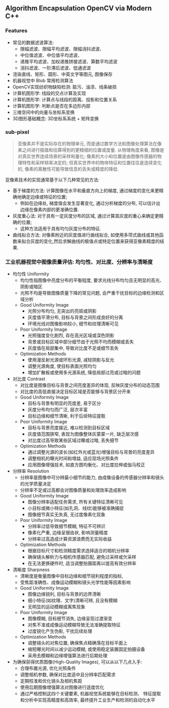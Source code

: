 ## Algorithm Encapsulation OpenCV via Modern C++

### Features
- 常见的数据滤波算法: 
    - 限幅滤波、限幅平均滤波、限幅消抖滤波、
    - 中位值滤波、中位值平均滤波、
    - 递推平均滤波、加权递推拼接滤波、算数平均滤波
    - 消抖滤波、一阶滞后滤波、低通滤波
- 渲染直线、矩形、圆形、中英文字等图元, 图像保存
- 机器视觉中 Blob 常用检测算法
- OpenCV实现纺织物缺陷检测: 脏污、油渍、线条破损
- 计算机图形学: 线段的交点计算及实现
- 计算机图形学: 计算点与线段的距离、投影和位置关系
- 计算机图形学: 判断点是否在多边形内部
- 三维空间中的向量与坐标系变换
- 3D图形基础概念: 3D坐标系系统 + 矩阵变换


### sub-pixel 
> 亚像素并不是实际存在的物理单元, 而是通过数学方法和图像处理算法在像素之间进行插值和估算得到的更精细的位置或度量. 从物理角度来看, 图像是对真实世界连续场景的采样和量化; 像素的大小和位置是由图像传感器的物理特性和采样频率决定的; 但真实世界中的物体特征和位置往往是连续变化的, 像素的离散性可能导致信息的丢失或精度的降低.

亚像素技术的实现通常基于以下几种常见的方法:
- 基于梯度的方法: 计算图像在水平和垂直方向上的梯度, 通过梯度的变化来更精确地确定边缘或特征的位置;
    - 例如在边缘处, 梯度值会发生显著变化, 通过分析梯度的分布, 可以估计出边缘在像素内部的更准确位置.
- 灰度重心法: 对于具有一定灰度分布的区域, 通过计算其灰度的重心来确定更精确的位置;
    - 这种方法适用于具有均匀灰度分布的特征.
- 曲线拟合方法: 对像素附近的灰度值进行曲线拟合, 如使用多项式曲线或其他函数来拟合灰度的变化,然后求解曲线的极值点或特定位置来获得亚像素精度的结果.

### 工业机器视觉中图像质量评估: 均匀性、对比度、分辨率与清晰度
- 均匀性 Uniformity
    - 均匀性指图像中亮度分布的平衡程度, 要求光线分布均匀且无明显的高光、阴影或暗区
    - 光照不均是导致图像质量下降的常见问题, 会严重干扰目标的边缘检测和区域分析
    - Good Uniformity Image
        - 光照分布均匀, 无突出的亮斑或阴影
        - 灰度值平滑分布, 目标与背景之间形成良好的分离
        - 环境光线对图像影响较小, 细节和纹理清晰可见
    - Poor Uniformity Image
        - 光照强度变化剧烈, 存在高光区域或深色阴影
        - 背景或目标区域中部分细节由于光照不均而模糊或丢失
        - 灰度值在局部集中, 导致对比度不足或细节丢失
    - Optimization Methods
        - 使用漫反射光源或环形光源, 减轻阴影与反光
        - 调整光源角度, 使目标表面光照均匀
        - 增加扩散板或使用多光源系统, 降低局部过亮或过暗的问题
- 对比度 Contrast
    - 对比度是图像目标与背景之间亮度差异的体现, 反映灰度分布的动态范围
    - 对比度的高低直接决定目标区域是否能够与背景区分开来
    - Good Uniformity Image
        - 目标与背景有明显的亮度差, 易于区分
        - 灰度分布均匀而广泛, 层次丰富
        - 目标边缘和细节清晰, 利于后续特征提取
    - Poor Uniformity Image
        - 目标与背景亮度接近, 难以检测到目标区域
        - 灰度值范围狭窄, 表现为图像整体灰蒙蒙一片, 缺乏层次感
        - 对比度过高导致某些区域过曝或过暗, 丢失细节
    - Optimization Methods
        - 通过调整光源的波长(如红外光或蓝光)增强目标与背景的亮度差异
        - 调整相机的曝光时间和增益, 适应现场光照条件
        - 应用图像增强技术, 如直方图均衡化、对比度拉伸或伽马校正
- 分辨率 Resolution
    - 分辨率是图像中可分辨最小细节的能力, 由成像设备的传感器分辨率和镜头的光学质量决定
    - 分辨率不足或过高都会对图像质量和处理效率造成影响
    - Good Uniformity Image
        - 图像分辨率适配任务需求, 所有关键特征清晰可见
        - 小目标或微小特征(如孔洞、线纹)能够被准确捕捉
        - 图像细节真实无失真, 无过度像素化现象
    - Poor Uniformity Image
        - 分辨率过低导致细节模糊, 特征不可辨识
        - 像素化严重, 边缘呈锯齿状, 影响测量精度
        - 分辨率过高造成计算资源浪费而无实际收益
    - Optimization Methods
        - 根据目标尺寸和检测精度需求选择适合的相机分辨率
        - 确保镜头解析力与相机传感器匹配, 避免过采样或欠采样
        - 在无法更换硬件时, 适当调整拍摄距离以提高有效分辨率
- 清晰度 Sharpness
    - 清晰度是衡量图像中目标边缘和细节锐利程度的指标, 
    - 受焦距准确性、成像运动模糊和镜头光学性能等因素影响
    - Good Uniformity Image
        - 图像边缘锐利, 目标与背景的边界清晰
        - 细小特征(如纹理、文字)清晰可辨, 且没有模糊
        - 无明显的运动模糊或离焦现象
    - Poor Uniformity Image
        - 图像模糊, 目标细节消失, 边缘呈现过渡渐变
        - 对焦不准或成像运动模糊导致无法准确提取特征
        - 过度锐化产生伪影, 干扰后续处理
    - Optimization Methods
        - 调整镜头的对焦位置, 确保焦点精确落在目标平面上
        - 缩短曝光时间以减少运动模糊, 或使用稳定装置固定拍摄设备
        - 采用去模糊和边缘增强算法进行后期处理
- 为确保获得优质图像(High-Quality Images), 可以从以下几点入手:
    - 合理布置光源, 优化光照条件
    - 调整相机参数, 确保对比度适中且分辨率匹配需求
    - 定期校准和优化镜头及相机焦距
    - 使用后期图像增强算法对图像进行适度优化
    - 通过严格控制这四个关键要素, 机器视觉系统能够在目标检测、
    特征提取和分析中实现高精度和高效率, 最终提升工业生产和检测的自动化水平
